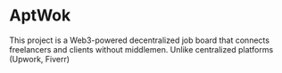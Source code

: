 # AptWok
This project is a Web3-powered decentralized job board that connects freelancers and clients without middlemen. Unlike centralized platforms (Upwork, Fiverr)
